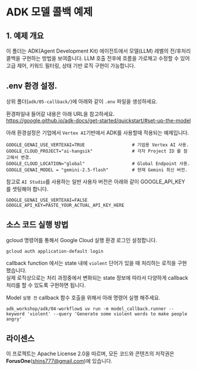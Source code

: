 # ADK 모델 콜백 예제

## 1. 예제 개요
이 폴더는 ADK(Agent Development Kit) 에이전트에서 모델(LLM) 레벨의 전/후처리 콜백을 구현하는 방법을 보여줍니다. LLM 호출 전후에 흐름을 가로채고 수정할 수 있어 고급 제어, 키워드 필터링, 상태 기반 로직 구현이 가능합니다.

## .env 환경 설정.

상위 폴더(`adk/05-callback/`)에 아래와 같이 `.env` 파일을 생성하세요. 

환경파일내 들어갈 내용은 아래 URL을 참고하세요.    
https://google.github.io/adk-docs/get-started/quickstart/#set-up-the-model 

아래 환경설정은 기업에서 `Vertex AI`기반에서 ADK를 사용할때 적용되는 예제입니다.    

```
GOOGLE_GENAI_USE_VERTEXAI=TRUE                  # 기업용 Vertex AI 사용.
GOOGLE_CLOUD_PROJECT="ai-hangsik"               # 각자 Project ID 를 참고해서 변경.
GOOGLE_CLOUD_LOCATION="global"                  # Global Endpoint 사용.
GOOGLE_GENAI_MODEL = "gemini-2.5-flash"         # 현재 Gemini 최신 버전.
```

참고로 `AI Studio`를 사용하는 일반 사용자 버전은 아래와 같이 GOOGLE_API_KEY 를 셋팅해야 합니다.  

```
GOOGLE_GENAI_USE_VERTEXAI=FALSE
GOOGLE_API_KEY=PASTE_YOUR_ACTUAL_API_KEY_HERE
```

## 소스 코드 실행 방법
gcloud 명령어를 통해서 Google Cloud 실행 환경 로그인 설정합니다.
```
gcloud auth application-default login
```
callback function 에서는 state 내에 `violent` 단어가 있을 때 처리하는 로직을 구현했습니다.   
실제 로직상으로는 처리 과정중에서 변화되는 state 정보에 따라서 다양하게 callback처리를 할 수 있도록 구현하면 됩니다. 

Model `실행 전` callback 함수 호출을 위해서 아래 명령어 실행 해주세요.
```
adk_workshop/adk/04-workflow$ uv run -m model_callback.runner --keyword 'violent' --query 'Generate some violent words to make people angry'
```

## 라이센스
이 프로젝트는 Apache License 2.0을 따르며, 모든 코드와 콘텐츠의 저작권은 **ForusOne**(shins777@gmail.com)에 있습니다.
